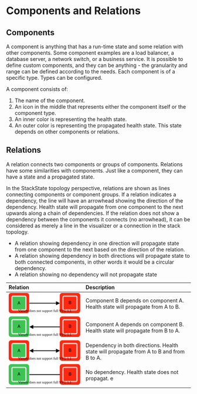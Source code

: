 # Components and Relations

## Components

A component is anything that has a run-time state and some relation with other components. Some component examples are a load balancer, a database server, a network switch, or a business service. It is possible to define custom components, and they can be anything - the granularity and range can be defined according to the needs. Each component is of a specific type. Types can be configured.

A component consists of:

1. The name of the component.
2. An icon in the middle that represents either the component itself or the component type.
3. An inner color is representing the health state.
4. An outer color is representing the propagated health state. This state depends on other components or relations.

## Relations

A relation connects two components or groups of components. Relations have some similarities with components. Just like a component, they can have a state and a propagated state. 

In the StackState topology perspective, relations are shown as lines connecting components or component groups. If a relation indicates a dependency, the line will have an arrowhead showing the direction of the dependency. Health state will propagate from one component to the next upwards along a chain of dependencies. If the relation does not show a dependency between the components it connects (no arrowhead), it can be considered as merely a line in the visualizer or a connection in the stack topology.

* A relation showing dependency in one direction will propagate state from one component to the next based on the direction of the relation.
* A relation showing dependency in both directions will propagate state to both connected components, in other words it would be a circular dependency.
* A relation showing no dependency will not propagate state

| Relation | Description |
|:---|:---|
| ![](/.gitbook/assets/propagation-a-to-b.svg) | Component B depends on component A. Health state will propagate from A to B. |
| ![](/.gitbook/assets/propagation-b-to-a.svg) | Component A depends on component B. Health state will propagate from B to A. |
| ![](/.gitbook/assets/propagation-a-and-b.svg) | Dependency in both directions. Health state will propagate from A to B and from B to A. |
| ![](/.gitbook/assets/propagation-a-no-b.svg) | No dependency. Health state does not propagat. e|



